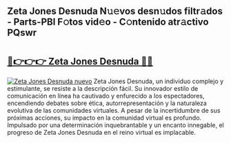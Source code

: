 ## Zeta Jones Desnuda N𝚞𝚎vos desn𝚞dos filtr𝚊dos - Parts-PBl F𝚘tos vid𝚎o - C𝚘ntenido atr𝚊ctivo PQswr

# <h2><a href="http://mb4qtw.tromn.icu/?c=Zeta+Jones+Desnuda">🔗👉👉👉 Zeta Jones Desnuda 🔗🔗</a></h2>

[![Zeta Jones Desnuda nuevo](https://i.imgur.com/pEAQMta.gif)](http://mb4qtw.tromn.icu/?c=Zeta+Jones+Desnuda)
Zeta Jones Desnuda, un individuo complejo y estimulante, se resiste a la descripción fácil. Su innovador estilo de comunicación en línea ha cautivado y enfurecido a los espectadores, encendiendo debates sobre ética, autorrepresentación y la naturaleza evolutiva de las comunidades virtuales. A pesar de la incertidumbre de sus próximas acciones, su impacto en la comunidad virtual es profundo. Impulsado por una determinación inquebrantable y un encanto innegable, el progreso de Zeta Jones Desnuda en el reino virtual es implacable.
